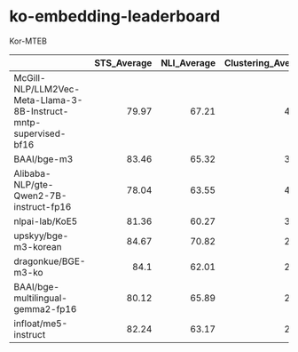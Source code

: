 # ko-embedding-leaderboard
Kor-MTEB


|                                                                  |   STS_Average |   NLI_Average |   Clustering_Average |   Average |   Rank |
|:-----------------------------------------------------------------|--------------:|--------------:|---------------------:|----------:|-------:|
| McGill-NLP/LLM2Vec-Meta-Llama-3-8B-Instruct-mntp-supervised-bf16 |         79.97 |         67.21 |                45.56 |     64.25 |      1 |
| BAAI/bge-m3                                                      |         83.46 |         65.32 |                33.01 |     60.6  |      2 |
| Alibaba-NLP/gte-Qwen2-7B-instruct-fp16                           |         78.04 |         63.55 |                40.05 |     60.55 |      3 |
| nlpai-lab/KoE5                                                   |         81.36 |         60.27 |                36.22 |     59.28 |      4 |
| upskyy/bge-m3-korean                                             |         84.67 |         70.82 |                22.08 |     59.19 |      5 |
| dragonkue/BGE-m3-ko                                              |         84.1  |         62.01 |                29.49 |     58.53 |      6 |
| BAAI/bge-multilingual-gemma2-fp16                                |         80.12 |         65.89 |                26.97 |     57.66 |      7 |
| infloat/me5-instruct                                             |         82.24 |         63.17 |                26.62 |     57.34 |      8 |
